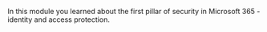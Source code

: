 In this module you learned about the first pillar of security in Microsoft 365 - identity and access protection.